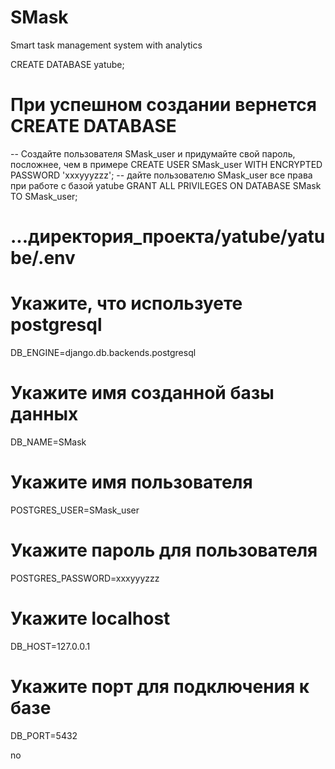 # SMask
Smart task management system with analytics

CREATE DATABASE yatube;
# При успешном создании вернется CREATE DATABASE 

-- Создайте пользователя SMask_user и придумайте свой пароль, посложнее, чем в примере
CREATE USER SMask_user WITH ENCRYPTED PASSWORD 'xxxyyyzzz'; 
-- дайте пользователю SMask_user все права при работе с базой yatube 
GRANT ALL PRIVILEGES ON DATABASE SMask TO SMask_user;  



# ...директория_проекта/yatube/yatube/.env
# Укажите, что используете postgresql
DB_ENGINE=django.db.backends.postgresql
# Укажите имя созданной базы данных
DB_NAME=SMask
# Укажите имя пользователя
POSTGRES_USER=SMask_user
# Укажите пароль для пользователя
POSTGRES_PASSWORD=xxxyyyzzz
# Укажите localhost
DB_HOST=127.0.0.1
# Укажите порт для подключения к базе
DB_PORT=5432



no